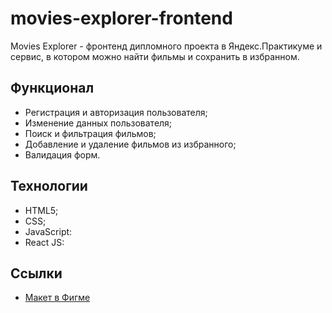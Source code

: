 # movies-explorer-frontend

Movies Explorer - фронтенд дипломного проекта в Яндекс.Практикуме и сервис, в котором можно найти фильмы и сохранить в избранном.

## Функционал

- Регистрация и авторизация пользователя;
- Изменение данных пользователя;
- Поиск и фильтрация фильмов;
- Добавление и удаление фильмов из избранного;
- Валидация форм.

## Технологии

- HTML5;
- CSS;
- JavaScript:
- React JS:


## Ссылки

- [Макет в Фигме](https://www.figma.com/file/4ScI8kuRnEDvfH4bhiNjGe/Diploma-Valerii?node-id=891%3A3857&t=meAcqoAZwnFLjh2q-1)
